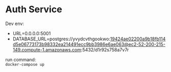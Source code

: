 # Auth Service

Dev env:

- URL=0.0.0.0:5001
- DATABASE_URL=postgres://yvydcvthgookwo:19424ae02200a9b18fb114d5e06773173b98332ea214491ecc9bb3986e6ae063@ec2-52-200-215-149.compute-1.amazonaws.com:5432/d1r92s758a7v7r

run command: <br/>
`docker-compose up`
